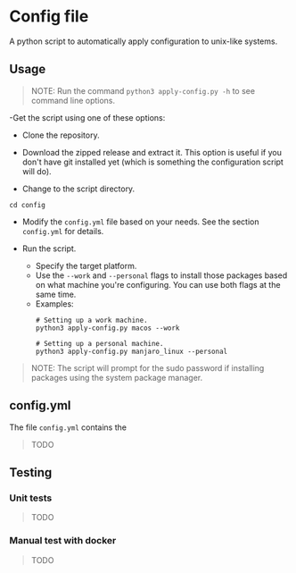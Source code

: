 # Config file

A python script to automatically apply configuration to unix-like systems.

## Usage

> NOTE: Run the command `python3 apply-config.py -h` to see command line options.

-Get the script using one of these options:
  - Clone the repository.
  - Download the zipped release and extract it. This option is useful if you
    don't have git installed yet (which is something the configuration script
    will do).

- Change to the script directory.
```shell
cd config
```

- Modify the `config.yml` file based on your needs. See the section `config.yml`
  for details.

- Run the script.
  - Specify the target platform.
  - Use the `--work` and `--personal` flags to install those packages based on
    what machine you're configuring. You can use both flags at the same time.
  - Examples:
    ```shell
    # Setting up a work machine.
    python3 apply-config.py macos --work

    # Setting up a personal machine.
    python3 apply-config.py manjaro_linux --personal
    ```

> NOTE: The script will prompt for the sudo password if installing packages
> using the system package manager.

## config.yml

The file `config.yml` contains the 

> TODO

## Testing

### Unit tests

> TODO

### Manual test with docker

> TODO

